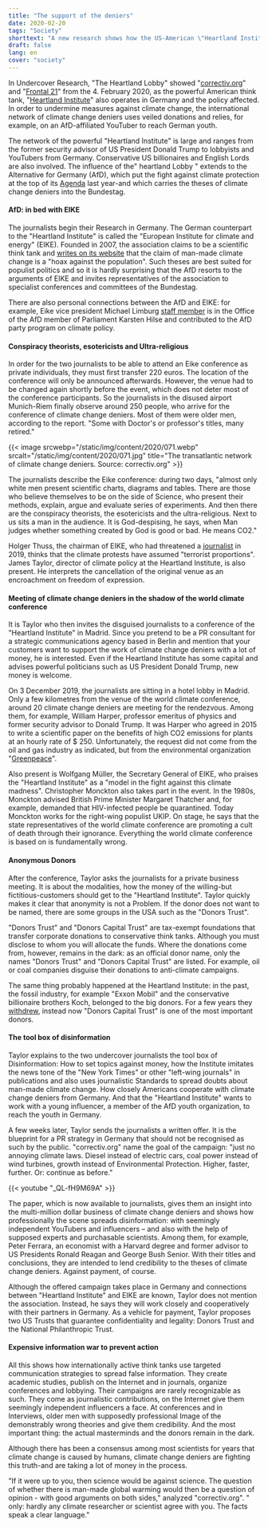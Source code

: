 ```yaml
---
title: "The support of the deniers"
date: 2020-02-20
tags: "Society"
shorttext: "A new research shows how the US-American \"Heartland Institute\" also supports climate change deniers in Germany."
draft: false
lang: en
cover: "society"
---
```


In Undercover Research, "The Heartland Lobby" showed "[correctiv.org](https://correctiv.org/top-stories/2020/02/04/die-heartland-lobby/ "Die Heartland-Lobby")" and "[Frontal 21](https://www.zdf.de/politik/frontal-21/undercover-bei-klimawandel-leugnern-100.html "Undercover bei Klimawandel-Leugnern")" from the 4. February 2020, as the powerful American think tank, "[Heartland Institute](https://correctiv.org/aktuelles/2020/02/04/das-heartland-institute-wie-us-klimaleugner-politik-in-europa-machen "Das Heartland Institute: Wie US-Klimaleugner Politik in Europa machen")" also operates in Germany and the policy affected. In order to undermine measures against climate change, the international network of climate change deniers uses veiled donations and relies, for example, on an AfD-affiliated YouTuber to reach German youth.

The network of the powerful "Heartland Institute" is large and ranges from the former security advisor of US President Donald Trump to lobbyists and YouTubers from Germany. Conservative US billionaires and English Lords are also involved. The influence of the" heartland Lobby " extends to the Alternative for Germany (AfD), which put the fight against climate protection at the top of its [Agenda](https://www.welt.de/politik/deutschland/article201093000/CO2-Emissionen-Die-AfD-und-die-sogenannte-Klimaschutzpolitik.html "Die AfD und die sogenannte Klimaschutzpolitik") last year-and which carries the theses of climate change deniers into the Bundestag.

#### AfD: in bed with EIKE

The journalists begin their Research in Germany. The German counterpart to the "Heartland Institute" is called the "European Institute for climate and energy" (EIKE). Founded in 2007, the association claims to be a scientific think tank and [writes on its website](https://www.eike-klima-energie.eu/ueber-uns/ "Eike, Über uns") that the claim of man-made climate change is a "hoax against the population". Such theses are best suited for populist politics and so it is hardly surprising that the AfD resorts to the arguments of EIKE and invites representatives of the association to specialist conferences and committees of the Bundestag.

There are also personal connections between the AfD and EIKE: for example, Eike vice president Michael Limburg [staff member](https://taz.de/Klimaleugner-bei-der-Klimakonferenz/!5556295/ "Karsten Hilse glaubt kein Wort") is in the Office of the AfD member of Parliament Karsten Hilse and contributed to the AfD party program on climate policy.

#### Conspiracy theorists, esotericists and Ultra-religious

In order for the two journalists to be able to attend an Eike conference as private individuals, they must first transfer 220 euros. The location of the conference will only be announced afterwards. However, the venue had to be changed again shortly before the event, which does not deter most of the conference participants. So the journalists in the disused airport Munich-Riem finally observe around 250 people, who arrive for the conference of climate change deniers. Most of them were older men, according to the report. "Some with Doctor's or professor's titles, many retired."

{{< image srcwebp="/static/img/content/2020/071.webp" srcalt="/static/img/content/2020/071.jpg" title="The transatlantic network of climate change deniers. Source: correctiv.org" >}}

The journalists describe the Eike conference: during two days, "almost only white men present scientific charts, diagrams and tables. There are those who believe themselves to be on the side of Science, who present their methods, explain, argue and evaluate series of experiments. And then there are the conspiracy theorists, the esotericists and the ultra-religious. Next to us sits a man in the audience. It is God-despising, he says, when Man judges whether something created by God is good or bad. He means CO2."

Holger Thuss, the chairman of EIKE, who had threatened a [journalist](https://www.focus.de/kultur/kino_tv/monitor-schubserei-vor-laufender-kamera-klimawandel-skeptiker-attackiert-ard-journalist_id_10035677.html "Schubserei vor laufender Kamera: Klimawandel-Skeptiker attackiert ARD-Journalist") in 2019, thinks that the climate protests have assumed "terrorist proportions". James Taylor, director of climate policy at the Heartland Institute, is also present. He interprets the cancellation of the original venue as an encroachment on freedom of expression.

#### Meeting of climate change deniers in the shadow of the world climate conference

It is Taylor who then invites the disguised journalists to a conference of the "Heartland Institute" in Madrid. Since you pretend to be a PR consultant for a strategic communications agency based in Berlin and mention that your customers want to support the work of climate change deniers with a lot of money, he is interested. Even if the Heartland Institute has some capital and advises powerful politicians such as US President Donald Trump, new money is welcome.

On 3 December 2019, the journalists are sitting in a hotel lobby in Madrid. Only a few kilometres from the venue of the world climate conference, around 20 climate change deniers are meeting for the rendezvous. Among them, for example, William Harper, professor emeritus of physics and former security advisor to Donald Trump. It was Harper who agreed in 2015 to write a scientific paper on the benefits of high CO2 emissions for plants at an hourly rate of $ 250. Unfortunately, the request did not come from the oil and gas industry as indicated, but from the environmental organization "[Greenpeace](https://blog.greenpeace.de/artikel/aufgedeckt-wie-sich-us-professoren-von-der-kohleindustrie-kaufen-lassen "Wie sich US-Professoren von der Kohleindustrie kaufen lassen")".

Also present is Wolfgang Müller, the Secretary General of EIKE, who praises the "Heartland Institute" as a "model in the fight against this climate madness". Christopher Monckton also takes part in the event. In the 1980s, Monckton advised British Prime Minister Margaret Thatcher and, for example, demanded that HIV-infected people be quarantined. Today Monckton works for the right-wing populist UKIP. On stage, he says that the state representatives of the world climate conference are promoting a cult of death through their ignorance. Everything the world climate conference is based on is fundamentally wrong.

#### Anonymous Donors

After the conference, Taylor asks the journalists for a private business meeting. It is about the modalities, how the money of the willing-but fictitious-customers should get to the "Heartland Institute". Taylor quickly makes it clear that anonymity is not a Problem. If the donor does not want to be named, there are some groups in the USA such as the "Donors Trust".

"Donors Trust" and "Donors Capital Trust" are tax-exempt foundations that transfer corporate donations to conservative think tanks. Although you must disclose to whom you will allocate the funds. Where the donations come from, however, remains in the dark: as an official donor name, only the names "Donors Trust" and "Donors Capital Trust" are listed. For example, oil or coal companies disguise their donations to anti-climate campaigns.

The same thing probably happened at the Heartland Institute: in the past, the fossil industry, for example "Exxon Mobil" and the conservative billionaire brothers Koch, belonged to the big donors. For a few years they [withdrew](https://unearthed.greenpeace.org/2019/05/14/germany-climate-denial-populist-eike-afd/ "German far right targets Greta Thunberg in anti-climate push"), instead now "Donors Capital Trust" is one of the most important donors.

#### The tool box of disinformation

Taylor explains to the two undercover journalists the tool box of Disinformation: How to set topics against money, how the Institute imitates the news tone of the "New York Times" or other "left-wing journals" in publications and also uses journalistic Standards to spread doubts about man-made climate change. How closely Americans cooperate with climate change deniers from Germany. And that the "Heartland Institute" wants to work with a young influencer, a member of the AfD youth organization, to reach the youth in Germany.

A few weeks later, Taylor sends the journalists a written offer. It is the blueprint for a PR strategy in Germany that should not be recognised as such by the public. "correctiv.org" name the goal of the campaign: "just no annoying climate laws. Diesel instead of electric cars, coal power instead of wind turbines, growth instead of Environmental Protection. Higher, faster, further. Or: continue as before."

{{< youtube "_QL-fH9M69A" >}}

The paper, which is now available to journalists, gives them an insight into the multi-million dollar business of climate change deniers and shows how professionally the scene spreads disinformation: with seemingly independent YouTubers and influencers – and also with the help of supposed experts and purchasable scientists. Among them, for example, Peter Ferrara, an economist with a Harvard degree and former advisor to US Presidents Ronald Reagan and George Bush Senior. With their titles and conclusions, they are intended to lend credibility to the theses of climate change deniers. Against payment, of course.

Although the offered campaign takes place in Germany and connections between "Heartland Institute" and EIKE are known, Taylor does not mention the association. Instead, he says they will work closely and cooperatively with their partners in Germany. As a vehicle for payment, Taylor proposes two US Trusts that guarantee confidentiality and legality: Donors Trust and the National Philanthropic Trust.

#### Expensive information war to prevent action

All this shows how internationally active think tanks use targeted communication strategies to spread false information. They create academic studies, publish on the Internet and in journals, organize conferences and lobbying. Their campaigns are rarely recognizable as such. They come as journalistic contributions, on the Internet give them seemingly independent influencers a face. At conferences and in Interviews, older men with supposedly professional Image of the demonstrably wrong theories and give them credibility. And the most important thing: the actual masterminds and the donors remain in the dark.

Although there has been a consensus among most scientists for years that climate change is caused by humans, climate change deniers are fighting this truth-and are taking a lot of money in the process.

"If it were up to you, then science would be against science. The question of whether there is man-made global warming would then be a question of opinion - with good arguments on both sides," analyzed "correctiv.org". " only: hardly any climate researcher or scientist agree with you. The facts speak a clear language."
